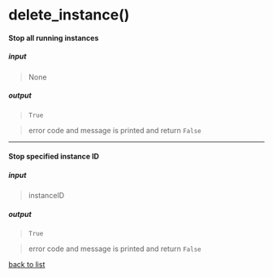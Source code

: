 # **delete_instance()**

#### Stop all running instances  
##### input
>None

##### output
>`True`

>error code and message is printed and return `False`

---------

#### Stop specified instance ID    
##### input
>instanceID

##### output
>`True`

>error code and message is printed and return `False`

[back to list](../Index.md)
